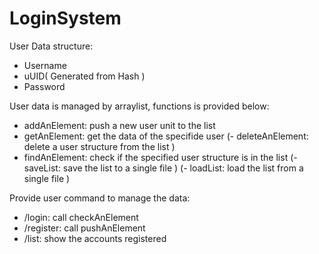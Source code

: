 LoginSystem
===========
User Data structure:
 - Username
 - uUID( Generated from Hash )
 - Password

User data is managed by arraylist, functions is provided below:
 - addAnElement: push a new user unit to the list
 - getAnElement: get the data of the specifide user
(- deleteAnElement: delete a user structure from the list )
 - findAnElement: check if the specified user structure is in the list
(- saveList: save the list to a single file )
(- loadList: load the list from a single file )

Provide user command to manage the data:
 - /login: call checkAnElement
 - /register: call pushAnElement
 - /list: show the accounts registered